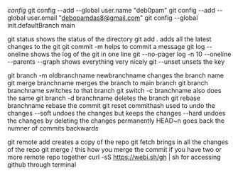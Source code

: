 *config*
git config --add --global user.name "deb0pam"
git config --add --global user.email "debopamdas8@gmail.com"
git config --global init.defaultBranch main 

git status shows the status of the directory
git add . adds all the latest changes to the git
git commit -m helps to commit a message
git log --oneline shows the log of the git in one line
git --no-pager log -n 10 --oneline --parents --graph shows everything very nicely
git --unset <key> unsets the key

git branch -m oldbranchname newbranchname changes the branch name
git merge branchname merges the branch to main branch
git branch branchname switches to that branch
git switch -c branchname also does the same
git branch -d branchname deletes the branch
git rebase branchname rebase the commit
git reset commithash used to undo the changes
        --soft undoes the changes but keeps the changes
        --hard undoes the changes by deleting the changes permanently
                HEAD~n goes back the numner of commits backwards

git remote add <name> <uri> creates a copy of the repo
git fetch brings in all the changes of the repo
git merge <reponame>/<branchname> this how you merge the commit if you have two or more remote repo together
curl -sS https://webi.sh/gh | sh for accessing github through terminal

